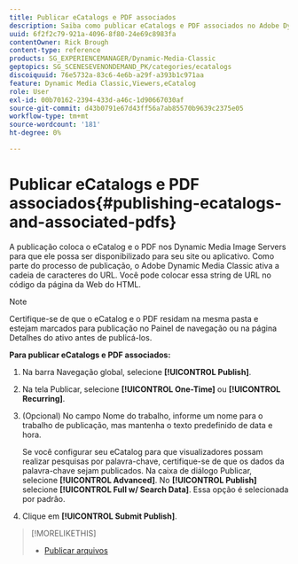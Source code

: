 ```yaml
---
title: Publicar eCatalogs e PDF associados
description: Saiba como publicar eCatalogs e PDF associados no Adobe Dynamic Media Classic.
uuid: 6f2f2c79-921a-4096-8f80-24e69c8983fa
contentOwner: Rick Brough
content-type: reference
products: SG_EXPERIENCEMANAGER/Dynamic-Media-Classic
geptopics: SG_SCENESEVENONDEMAND_PK/categories/ecatalogs
discoiquuid: 76e5732a-83c6-4e6b-a29f-a393b1c971aa
feature: Dynamic Media Classic,Viewers,eCatalog
role: User
exl-id: 00b70162-2394-433d-a46c-1d90667030af
source-git-commit: d43b0791e67d43ff56a7ab85570b9639c2375e05
workflow-type: tm+mt
source-wordcount: '181'
ht-degree: 0%

---
```


# Publicar eCatalogs e PDF associados{#publishing-ecatalogs-and-associated-pdfs}

A publicação coloca o eCatalog e o PDF nos Dynamic Media Image Servers para que ele possa ser disponibilizado para seu site ou aplicativo. Como parte do processo de publicação, o Adobe Dynamic Media Classic ativa a cadeia de caracteres do URL. Você pode colocar essa string de URL no código da página da Web do HTML.

>[!NOTE]
>
>Certifique-se de que o eCatalog e o PDF residam na mesma pasta e estejam marcados para publicação no Painel de navegação ou na página Detalhes do ativo antes de publicá-los.

**Para publicar eCatalogs e PDF associados:**

1. Na barra Navegação global, selecione **[!UICONTROL Publish]**.
1. Na tela Publicar, selecione **[!UICONTROL One-Time]** ou **[!UICONTROL Recurring]**.
1. (Opcional) No campo Nome do trabalho, informe um nome para o trabalho de publicação, mas mantenha o texto predefinido de data e hora.

   Se você configurar seu eCatalog para que visualizadores possam realizar pesquisas por palavra-chave, certifique-se de que os dados da palavra-chave sejam publicados. Na caixa de diálogo Publicar, selecione **[!UICONTROL Advanced]**. No **[!UICONTROL Publish]** selecione **[!UICONTROL Full w/ Search Data]**. Essa opção é selecionada por padrão.

1. Clique em **[!UICONTROL Submit Publish]**.

>[!MORELIKETHIS]
>
>* [Publicar arquivos](publishing-files.md)

